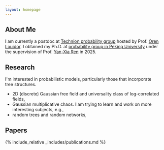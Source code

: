 ```yaml
---
layout: homepage
---
```


## About Me

I am currently a postdoc at [Technion probability group](https://probability.technion.ac.il) hosted by Prof. [Oren Louidor](https://sites.google.com/view/louidor/). I obtained my Ph.D. at [probability group in Peking University](https://pkuprobability.com) under the supervision of Prof. [Yan-Xia Ren](https://www.math.pku.edu.cn/teachers/renyx/indexE.htm) in 2025.  


<!-- ## News
- From Sep 2025, I will be a postdoc at [Technion probability group](https://probability.technion.ac.il) hosted by Prof. [Oren Louidor](https://sites.google.com/view/louidor/).  -->



## Research 

I'm interested in probabilistic models, particularly those that incorporate tree structures.
- 2D (discrete) Gaussian free field and universality class of log-correlated fields, 
- Gaussian multiplicative chaos.
I am trying to learn and work on more interesting subjects, e.g., 
- random trees and random networks, 



## Papers 



 {% include_relative _includes/publications.md %}


